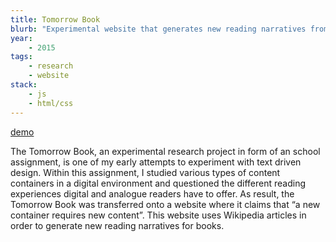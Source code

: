 ```yaml
---
title: Tomorrow Book
blurb: "Experimental website that generates new reading narratives from Wikipedia articles—exploring digital vs analog reading experiences."
year:
    - 2015
tags:
    - research
    - website
stack:
    - js
    - html/css
---
```

[demo](https://tomorrow-book.amir.cloud)

The Tomorrow Book, an experimental research project in form of an school assignment, is one of my early attempts to experiment with text driven design. Within this assignment, I studied various types of content containers in a digital environment and questioned the different reading experiences digital and analogue readers have to offer. As result, the Tomorrow Book was transferred onto a website where it claims that “a new container requires new content”. This website uses Wikipedia articles in order to generate new reading narratives for books.
